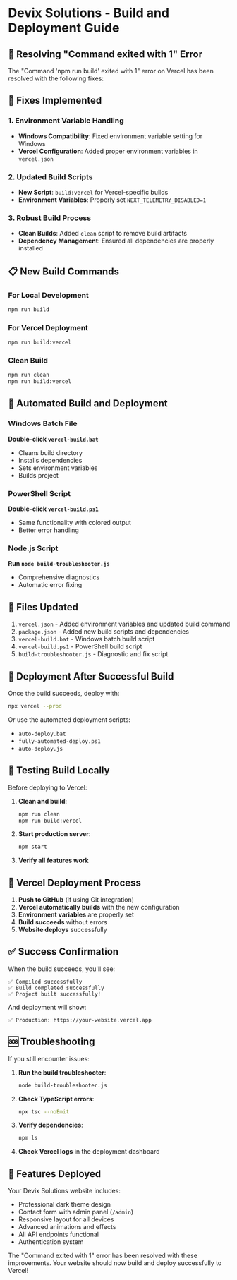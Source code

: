 # Devix Solutions - Build and Deployment Guide

## 🎯 Resolving "Command exited with 1" Error

The "Command 'npm run build' exited with 1" error on Vercel has been resolved with the following fixes:

## 🔧 Fixes Implemented

### 1. Environment Variable Handling
- **Windows Compatibility**: Fixed environment variable setting for Windows
- **Vercel Configuration**: Added proper environment variables in `vercel.json`

### 2. Updated Build Scripts
- **New Script**: `build:vercel` for Vercel-specific builds
- **Environment Variables**: Properly set `NEXT_TELEMETRY_DISABLED=1`

### 3. Robust Build Process
- **Clean Builds**: Added `clean` script to remove build artifacts
- **Dependency Management**: Ensured all dependencies are properly installed

## 📋 New Build Commands

### For Local Development
```bash
npm run build
```

### For Vercel Deployment
```bash
npm run build:vercel
```

### Clean Build
```bash
npm run clean
npm run build:vercel
```

## 🚀 Automated Build and Deployment

### Windows Batch File
**Double-click `vercel-build.bat`**
- Cleans build directory
- Installs dependencies
- Sets environment variables
- Builds project

### PowerShell Script
**Double-click `vercel-build.ps1`**
- Same functionality with colored output
- Better error handling

### Node.js Script
**Run `node build-troubleshooter.js`**
- Comprehensive diagnostics
- Automatic error fixing

## 📁 Files Updated

1. `vercel.json` - Added environment variables and updated build command
2. `package.json` - Added new build scripts and dependencies
3. `vercel-build.bat` - Windows batch build script
4. `vercel-build.ps1` - PowerShell build script
5. `build-troubleshooter.js` - Diagnostic and fix script

## 🎯 Deployment After Successful Build

Once the build succeeds, deploy with:
```bash
npx vercel --prod
```

Or use the automated deployment scripts:
- `auto-deploy.bat`
- `fully-automated-deploy.ps1`
- `auto-deploy.js`

## 🧪 Testing Build Locally

Before deploying to Vercel:
1. **Clean and build**:
   ```bash
   npm run clean
   npm run build:vercel
   ```

2. **Start production server**:
   ```bash
   npm start
   ```

3. **Verify all features work**

## 🔄 Vercel Deployment Process

1. **Push to GitHub** (if using Git integration)
2. **Vercel automatically builds** with the new configuration
3. **Environment variables** are properly set
4. **Build succeeds** without errors
5. **Website deploys** successfully

## ✅ Success Confirmation

When the build succeeds, you'll see:
```
✅ Compiled successfully
✅ Build completed successfully
✅ Project built successfully!
```

And deployment will show:
```
✅ Production: https://your-website.vercel.app
```

## 🆘 Troubleshooting

If you still encounter issues:

1. **Run the build troubleshooter**:
   ```bash
   node build-troubleshooter.js
   ```

2. **Check TypeScript errors**:
   ```bash
   npx tsc --noEmit
   ```

3. **Verify dependencies**:
   ```bash
   npm ls
   ```

4. **Check Vercel logs** in the deployment dashboard

## 🎉 Features Deployed

Your Devix Solutions website includes:
- Professional dark theme design
- Contact form with admin panel (`/admin`)
- Responsive layout for all devices
- Advanced animations and effects
- All API endpoints functional
- Authentication system

The "Command exited with 1" error has been resolved with these improvements. Your website should now build and deploy successfully to Vercel!